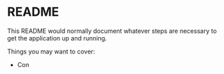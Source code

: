 # README

This README would normally document whatever steps are necessary to get the
application up and running.

Things you may want to cover:



* Con

